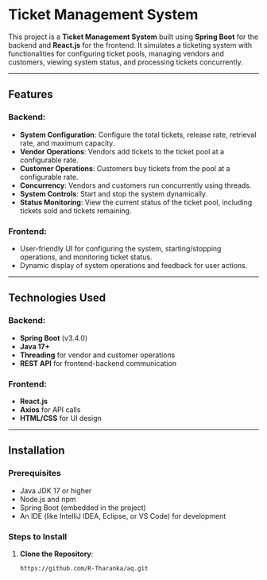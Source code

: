 
# Ticket Management System

This project is a **Ticket Management System** built using **Spring Boot** for the backend and **React.js** for the frontend. It simulates a ticketing system with functionalities for configuring ticket pools, managing vendors and customers, viewing system status, and processing tickets concurrently.

---

## Features

### Backend:
- **System Configuration**: Configure the total tickets, release rate, retrieval rate, and maximum capacity.
- **Vendor Operations**: Vendors add tickets to the ticket pool at a configurable rate.
- **Customer Operations**: Customers buy tickets from the pool at a configurable rate.
- **Concurrency**: Vendors and customers run concurrently using threads.
- **System Controls**: Start and stop the system dynamically.
- **Status Monitoring**: View the current status of the ticket pool, including tickets sold and tickets remaining.

### Frontend:
- User-friendly UI for configuring the system, starting/stopping operations, and monitoring ticket status.
- Dynamic display of system operations and feedback for user actions.

---

## Technologies Used

### Backend:
- **Spring Boot** (v3.4.0)
- **Java 17+**
- **Threading** for vendor and customer operations
- **REST API** for frontend-backend communication

### Frontend:
- **React.js**
- **Axios** for API calls
- **HTML/CSS** for UI design

---

## Installation

### Prerequisites
- Java JDK 17 or higher
- Node.js and npm
- Spring Boot (embedded in the project)
- An IDE (like IntelliJ IDEA, Eclipse, or VS Code) for development

### Steps to Install

1. **Clone the Repository**:
   ```bash
   https://github.com/R-Tharanka/aq.git
   ```
